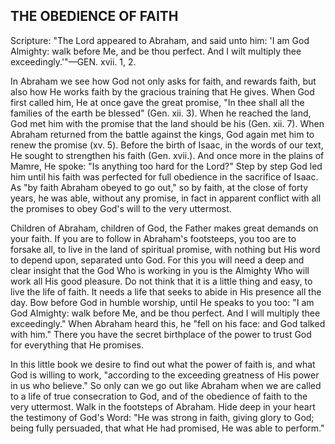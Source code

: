 ## THE OBEDIENCE OF FAITH ##

Scripture: "The Lord appeared to Abraham, and said unto him: 'I am God Almighty: walk before Me, and be thou perfect. And I wilt multiply thee exceedingly.'"—GEN. xvii. 1, 2.



In Abraham we see how God not only asks for faith, and rewards faith, but also how He works faith by the gracious training that He gives. When God first called him, He at once gave the great promise, "In thee shall all the families of the earth be blessed" (Gen. xii. 3). When he reached the land, God met him with the promise that the land should be his (Gen. xii. 7). When Abraham returned from the battle against the kings, God again met him to renew the promise (xv. 5). Before the birth of Isaac, in the words of our text, He sought to strengthen his faith (Gen. xvii.). And once more in the plains of Mamre, He spoke: "Is anything too hard for the Lord?" Step by step God led him until his faith was perfected for full obedience in the sacrifice of Isaac. As "by faith Abraham obeyed to go out," so by faith, at the close of forty years, he was able, without any promise, in fact in apparent conflict with all the promises to obey God's will to the very uttermost.



Children of Abraham, children of God, the Father makes great demands on your faith. If you are to follow in Abraham's footsteeps, you too are to forsake all, to live in the land of spiritual promise, with nothing but His word to depend upon, separated unto God. For this you will need a deep and clear insight that the God Who is working in you is the Almighty Who will work all His good pleasure. Do not think that it is a little thing and easy, to live the life of faith. It needs a life that seeks to abide in His presence all the day. Bow before God in humble worship, until He speaks to you too: "I am God Almighty: walk before Me, and be thou perfect. And I will multiply thee exceedingly." When Abraham heard this, he "fell on his face: and God talked with him." There you have the secret birthplace of the power to trust God for everything that He promises.



In this little book we desire to find out what the power of faith is, and what God is willing to work, "according to the exceeding greatness of His power in us who believe." So only can we go out like Abraham when we are called to a life of true consecration to God, and of the obedience of faith to the very uttermost. Walk in the footsteps of Abraham. Hide deep in your heart the testimony of God's Word: "He was strong in faith, giving glory to God; being fully persuaded, that what He had promised, He was able to perform."

